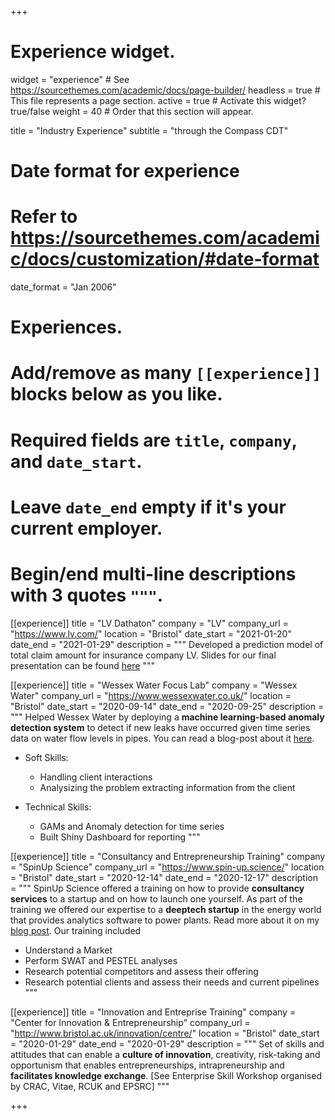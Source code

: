 +++
# Experience widget.
widget = "experience"  # See https://sourcethemes.com/academic/docs/page-builder/
headless = true  # This file represents a page section.
active = true  # Activate this widget? true/false
weight = 40  # Order that this section will appear.

title = "Industry Experience"
subtitle = "through the Compass CDT"

# Date format for experience
#   Refer to https://sourcethemes.com/academic/docs/customization/#date-format
date_format = "Jan 2006"

# Experiences.
#   Add/remove as many `[[experience]]` blocks below as you like.
#   Required fields are `title`, `company`, and `date_start`.
#   Leave `date_end` empty if it's your current employer.
#   Begin/end multi-line descriptions with 3 quotes `"""`.

[[experience]]
  title = "LV Dathaton"
  company = "LV"
  company_url = "https://www.lv.com/"
  location = "Bristol"
  date_start = "2021-01-20"
  date_end = "2021-01-29"
  description = """
  Developed a prediction model of total claim amount for insurance company LV. Slides for our final presentation can be found [here](/lv_datathon.pdf)
  """


[[experience]]
  title = "Wessex Water Focus Lab"
  company = "Wessex Water"
  company_url = "https://www.wessexwater.co.uk/"
  location = "Bristol"
  date_start = "2020-09-14"
  date_end = "2020-09-25"
  description = """
  Helped Wessex Water by deploying a **machine learning-based anomaly detection system** to detect if new leaks have occurred given time series data on water flow levels in pipes. You can read a blog-post about it [here](https://compass.blogs.bristol.ac.uk/2021/01/22/wessex-water-industry-focus-lab/).

  - Soft Skills: 
  
      - Handling client interactions
      - Analysizing the problem extracting information from the client
      
  - Technical Skills:
  
      - GAMs and Anomaly detection for time series
      - Built Shiny Dashboard for reporting
  """


[[experience]]
  title = "Consultancy and Entrepreneurship Training"
  company = "SpinUp Science"
  company_url = "https://www.spin-up.science/"
  location = "Bristol"
  date_start = "2020-12-14"
  date_end = "2020-12-17"
  description = """
  SpinUp Science offered a training on how to provide **consultancy services** to a startup and on how to launch one yourself. As part of the training we offered our expertise to a **deeptech startup** in the energy world that provides analytics software to power plants. Read more about it on my [blog post](https://compass.blogs.bristol.ac.uk/2021/01/12/three-days-in-the-life-of-a-silicon-gorge-start-up/). Our training included

  * Understand a Market
  * Perform SWAT and PESTEL analyses
  * Research potential competitors and assess their offering
  * Research potential clients and assess their needs and current pipelines
  """
  
[[experience]]
  title = "Innovation and Entreprise Training"
  company = "Center for Innovation & Entrepreneurship"
  company_url = "http://www.bristol.ac.uk/innovation/centre/"
  location = "Bristol"
  date_start = "2020-01-29"
  date_end = "2020-01-29"
  description = """
  Set of skills and attitudes that can enable a **culture of innovation**, creativity, risk-taking and opportunism that enables entrepreneurships, intrapreneurship and **facilitates knowledge exchange**. [See Enterprise Skill Workshop organised by CRAC, Vitae, RCUK and EPSRC]
  """

+++
